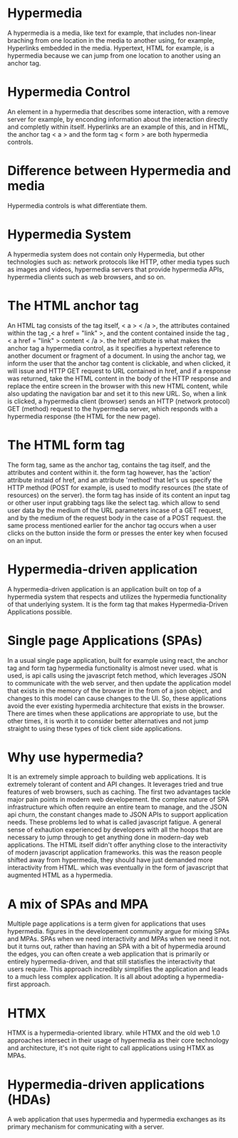 
# Hypermedia
A hypermedia is a media, like text for example, that includes non-linear braching from one location in the media to another using, for example, Hyperlinks embedded in the media. Hypertext, HTML for example, is a hypermedia because we can jump from one location to another using an anchor tag. 

# Hypermedia Control
An element in a hypermedia that describes some interaction, with a remove server for example, by enconding information about the interaction directly and completly within itself. Hyperlinks are an example of this, and in HTML, the anchor tag < a > and the form tag < form > are both hypermedia controls.

# Difference between Hypermedia and media
Hypermedia controls is what differentiate them.

# Hypermedia System
A hypermedia system does not contain only Hypermedia, but other technologies such as: network protocols like HTTP, other media types such as images and videos, hypermedia servers that provide hypermedia APIs, hypermedia clients such as web browsers, and so on. 

# The HTML anchor tag
An HTML tag consists of the tag itself, < a > < /a >, the attributes contained within the tag ,< a href = "link" >, and the content contained inside the tag ,< a href = "link" > content < /a >. the href attribute is what makes the anchor tag a hypermedia control, as it specifies a hypertext reference to another document or fragment of a document. In using the anchor tag, we inform the user that the anchor tag content is clickable, and when clicked, it will issue and HTTP GET request to URL contained in href, and if a response was returned, take the HTML content in the body of the HTTP response and replace the entire screen in the browser with this new HTML content, while also updating the navigation bar and set it to this new URL. 
So, when a link is clicked, a hypermedia client (browser) sends an HTTP (network protocol) GET (method) request to the hypermedia server, which responds with a hypermedia response (the HTML for the new page).

# The HTML form tag
The form tag, same as the anchor tag, contains the tag itself, and the attributes and content within it. the form tag however, has the 'action' attribute instaid of href, and an attribute 'method' that let's us specify the HTTP method (POST for example, is used to modify resources (the state of resources) on the server). the form tag has inside of its content an input tag or other user input grabbing tags like the select tag. which allow to send user data by the medium of the URL parameters incase of a GET request, and by the medium of the request body in the case of a POST request. the same process mentioned earlier for the anchor tag occurs when a user clicks on the button inside the form or presses the enter key when focused on an input.

# Hypermedia-driven application
A hypermedia-driven application is an application built on top of a hypermedia system that respects and utilizes the hypermedia functionality of that underlying system. It is the form tag that makes Hypermedia-Driven Applications possible.

# Single page Applications (SPAs)
In a usual single page application, built for example using react, the anchor tag and form tag hypermedia functionality is almost never used. what is used, is api calls using the javascript fetch method, which leverages JSON to communicate with the web server, and then update the application model that exists in the memory of the browser in the from of a json object, and changes to this model can cause changes to the UI. So, these applications avoid the ever existing hypermedia architecture that exists in the browser. There are times when these applications are appropriate to use, but the other times, it is worth it to consider better alternatives and not jump straight to using these types of tick client side applications.

# Why use hypermedia?
It is an extremely simple approach to building web applications. It is extremely tolerant of content and API changes. It leverages tried and true features of web browsers, such as caching. 
The first two advantages tackle major pain points in modern web developement. the complex nature of SPA infrastructure which often require an entire team to manage, and the JSON api churn, the constant changes made to JSON APIs to support application needs. These problems led to what is called javascript fatigue. A general sense of exhaution experienced by developers with all the hoops that are necessary to jump through to get anything done in modern-day web applications.
The HTML itself didn't offer anything close to the interactivity of modern javascript application frameworks. this was the reason people shifted away from hypermedia, they should have just demanded more interactivity from HTML. which was eventually in the form of javascript that augmented HTML as a hypermedia.

# A mix of SPAs and MPA
Multiple page applications is a term given for applications that uses hypermedia. figures in the developement community argue for mixing SPAs and MPAs. SPAs when we need interactivity and MPAs when we need it not. but it turns out, rather than having an SPA with a bit of hypermedia around the edges, you can often create a web application that is primarily or entirely hypermedia-driven, and that still statisfies the interactivity that users require. This approach incredibly simplifies the application and leads to a much less complex application. It is all about adopting a hypermedia-first approach.

# HTMX
HTMX is a hypermedia-oriented library. while HTMX and the old web 1.0 approaches intersect in their usage of hypermedia as their core technology and architecture, it's not quite right to call applications using HTMX as MPAs.

# Hypermedia-driven applications (HDAs)
A web application that uses hypermedia and hypermedia exchanges as its primary mechanism for communicating with a server.